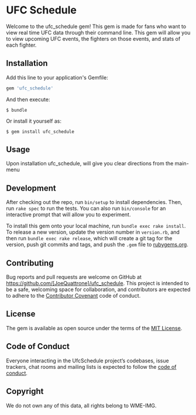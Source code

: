 # UFC Schedule

Welcome to the ufc_schedule gem! This gem is made for fans who want to view real time UFC data through their command line. This gem will allow you to view upcoming UFC events, the fighters on those events, and stats of each fighter.

## Installation

Add this line to your application's Gemfile:

```ruby
gem 'ufc_schedule'
```

And then execute:

    $ bundle

Or install it yourself as:

    $ gem install ufc_schedule

## Usage

Upon installation ufc_schedule, will give you clear directions from the main-menu

## Development

After checking out the repo, run `bin/setup` to install dependencies. Then, run `rake spec` to run the tests. You can also run `bin/console` for an interactive prompt that will allow you to experiment.

To install this gem onto your local machine, run `bundle exec rake install`. To release a new version, update the version number in `version.rb`, and then run `bundle exec rake release`, which will create a git tag for the version, push git commits and tags, and push the `.gem` file to [rubygems.org](https://rubygems.org).

## Contributing

Bug reports and pull requests are welcome on GitHub at https://github.com/[JoeQuattrone]/ufc_schedule. This project is intended to be a safe, welcoming space for collaboration, and contributors are expected to adhere to the [Contributor Covenant](http://contributor-covenant.org) code of conduct.

## License

The gem is available as open source under the terms of the [MIT License](https://opensource.org/licenses/MIT).

## Code of Conduct

Everyone interacting in the UfcSchedule project’s codebases, issue trackers, chat rooms and mailing lists is expected to follow the [code of conduct](https://github.com/[JoeQuattrone]/ufc_schedule/blob/master/CODE_OF_CONDUCT.md).


## Copyright

We do not own any of this data, all rights belong to WME-IMG.
